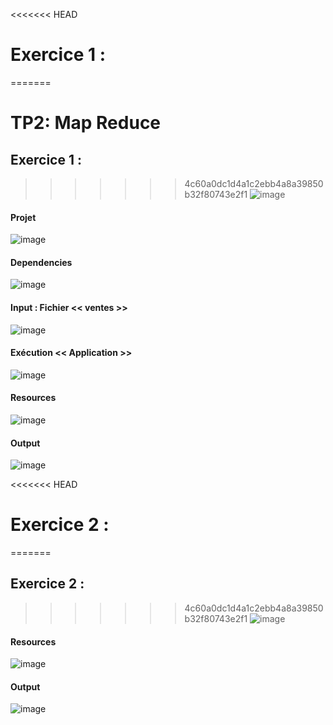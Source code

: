 <<<<<<< HEAD
# Exercice 1 :
=======
# TP2: Map Reduce

## Exercice 1 :
>>>>>>> 4c60a0dc1d4a1c2ebb4a8a39850b32f80743e2f1
![image](https://user-images.githubusercontent.com/92756846/222268336-d5ffe0a6-c0aa-4681-a7a2-484962d70ab6.png)

  #### Projet
  
  ![image](https://user-images.githubusercontent.com/92756846/222272530-67db6be0-655b-496a-b0b7-1f7262c74cd8.png)
  
  #### Dependencies
  
  ![image](https://user-images.githubusercontent.com/92756846/222272985-af8cbed6-d65c-4365-9940-0ff78e1b8244.png)

  #### Input : Fichier << ventes >>
  
  ![image](https://user-images.githubusercontent.com/92756846/222272670-9a3ab98a-3722-4b4f-aa52-31c9a8f7d0c4.png)
  
  #### Exécution << Application >>
  
  ![image](https://user-images.githubusercontent.com/92756846/222272936-b20842a2-c2be-44da-9f04-1c97bae1c54b.png)
  
  #### Resources
 
  ![image](https://user-images.githubusercontent.com/92756846/222273072-527718ba-60a4-45e7-a3aa-ba3e094aecfe.png)
  
  #### Output 
  
  ![image](https://user-images.githubusercontent.com/92756846/222272768-4b587267-869c-42d2-ab19-aa1b8522cef9.png)
  

  
  
<<<<<<< HEAD
# Exercice 2 :
=======
## Exercice 2 :
>>>>>>> 4c60a0dc1d4a1c2ebb4a8a39850b32f80743e2f1
![image](https://user-images.githubusercontent.com/92756846/222268218-2f7f7345-d525-4351-8ea7-154e4572eed0.png)
  
  
  #### Resources
 
  ![image](https://user-images.githubusercontent.com/92756846/222280325-dba608bf-7435-4f41-90fd-807d62a4183c.png)
  
  #### Output 
  
  ![image](https://user-images.githubusercontent.com/92756846/222280343-a35128a3-9a42-42cf-a247-0341888ae866.png)
